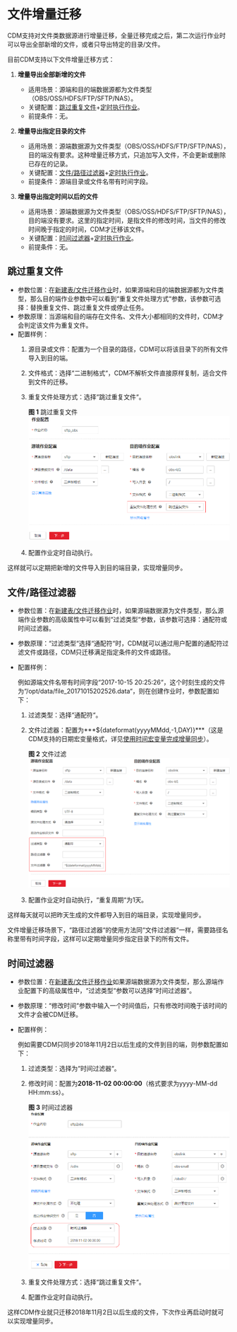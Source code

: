 # 文件增量迁移<a name="dayu_01_0077"></a>

CDM支持对文件类数据源进行增量迁移，全量迁移完成之后，第二次运行作业时可以导出全部新增的文件，或者只导出特定的目录/文件。

目前CDM支持以下文件增量迁移方式：

1.  **增量导出全部新增的文件**
    -   适用场景：源端和目的端数据源都为文件类型（OBS/OSS/HDFS/FTP/SFTP/NAS）。
    -   关键配置：[跳过重复文件](#zh-cn_topic_0108275366_section1265543752816)+[定时执行作业](配置定时任务.md)。
    -   前提条件：无。

2.  **增量导出指定目录的文件**
    -   适用场景：源端数据源为文件类型（OBS/OSS/HDFS/FTP/SFTP/NAS），目的端没有要求。这种增量迁移方式，只追加写入文件，不会更新或删除已存在的记录。
    -   关键配置：[文件/路径过滤器](#zh-cn_topic_0108275366_section1070082019442)+[定时执行作业](配置定时任务.md)。
    -   前提条件：源端目录或文件名带有时间字段。

3.  **增量导出指定时间以后的文件**
    -   适用场景：源端数据源为文件类型（OBS/OSS/HDFS/FTP/SFTP/NAS），目的端没有要求。这里的指定时间，是指文件的修改时间，当文件的修改时间晚于指定的时间，CDM才迁移该文件。
    -   关键配置：[时间过滤器](#zh-cn_topic_0108275366_section2012420511142)+[定时执行作业](配置定时任务.md)。
    -   前提条件：无。


## 跳过重复文件<a name="zh-cn_topic_0108275366_section1265543752816"></a>

-   参数位置：在[新建表/文件迁移作业](新建表-文件迁移作业.md)时，如果源端和目的端数据源都为文件类型，那么目的端作业参数中可以看到“重复文件处理方式“参数，该参数可选择：替换重复文件、跳过重复文件或停止任务。
-   参数原理：当源端和目的端存在文件名、文件大小都相同的文件时，CDM才会判定该文件为重复文件。
-   配置样例：
    1.  源目录或文件：配置为一个目录的路径，CDM可以将该目录下的所有文件导入到目的端。
    2.  文件格式：选择“二进制格式“，CDM不解析文件直接原样复制，适合文件到文件的迁移。
    3.  重复文件处理方式：选择“跳过重复文件“。

        **图 1**  跳过重复文件<a name="zh-cn_topic_0108275366_zh-cn_topic_0108275452_fig2274035616331"></a>  
        ![](figures/跳过重复文件.png "跳过重复文件")

    4.  配置作业定时自动执行。


这样就可以定期把新增的文件导入到目的端目录，实现增量同步。

## 文件/路径过滤器<a name="zh-cn_topic_0108275366_section1070082019442"></a>

-   参数位置：在[新建表/文件迁移作业](新建表-文件迁移作业.md)时，如果源端数据源为文件类型，那么源端作业参数的高级属性中可以看到“过滤类型“参数，该参数可选择：通配符或时间过滤器。
-   参数原理：“过滤类型“选择“通配符“时，CDM就可以通过用户配置的通配符过滤文件或路径，CDM只迁移满足指定条件的文件或路径。
-   配置样例：

    例如源端文件名带有时间字段“2017-10-15 20:25:26“，这个时刻生成的文件为“/opt/data/file\_20171015202526.data“，则在创建作业时，参数配置如下：

    1.  过滤类型：选择“通配符“。
    2.  文件过滤器：配置为**\*$\{dateformat\(yyyyMMdd,-1,DAY\)\}\***（这是CDM支持的日期宏变量格式，详见[使用时间宏变量完成增量同步](使用时间宏变量完成增量同步.md)）。

        **图 2**  文件过滤<a name="zh-cn_topic_0108275366_fig8984417115911"></a>  
        ![](figures/文件过滤.png "文件过滤")

    3.  配置作业定时自动执行，“重复周期“为1天。


这样每天就可以把昨天生成的文件都导入到目的端目录，实现增量同步。

文件增量迁移场景下，“路径过滤器“的使用方法同“文件过滤器“一样，需要路径名称里带有时间字段，这样可以定期增量同步指定目录下的所有文件。

## 时间过滤器<a name="zh-cn_topic_0108275366_section2012420511142"></a>

-   参数位置：在[新建表/文件迁移作业](新建表-文件迁移作业.md)如果源端数据源为文件类型，那么源端作业配置下的高级属性中，“过滤类型“参数可以选择“时间过滤器“。
-   参数原理：“修改时间“参数中输入一个时间值后，只有修改时间晚于该时间的文件才会被CDM迁移。
-   配置样例：

    例如需要CDM只同步2018年11月2日以后生成的文件到目的端，则参数配置如下：

    1.  过滤类型：选择为“时间过滤器“。
    2.  修改时间：配置为**2018-11-02 00:00:00**（格式要求为yyyy-MM-dd HH:mm:ss）。

        **图 3**  时间过滤器<a name="zh-cn_topic_0108275366_fig1642502352719"></a>  
        ![](figures/时间过滤器.png "时间过滤器")

    3.  重复文件处理方式：选择“跳过重复文件“。
    4.  配置作业定时自动执行。


这样CDM作业就只迁移2018年11月2日以后生成的文件，下次作业再启动时就可以实现增量同步。

